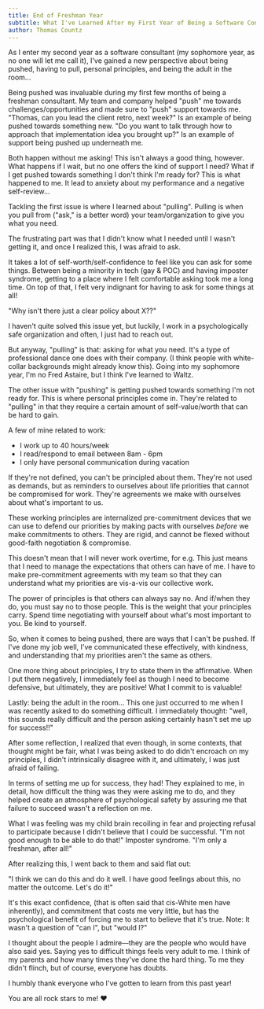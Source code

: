 ```yaml
---
title: End of Freshman Year
subtitle: What I've Learned After my First Year of Being a Software Consultant
author: Thomas Countz
---
```


As I enter my second year as a software consultant (my sophomore year, as no one will let me call it), I've gained a new perspective about being pushed, having to pull, personal principles, and being the adult in the room... 

Being pushed was invaluable during my first few months of being a freshman consultant. My team and company helped "push" me towards challenges/opportunities and made sure to "push" support towards me. "Thomas, can you lead the client retro, next week?" Is an example of being pushed towards something new. "Do you want to talk through how to approach that implementation idea you brought up?" Is an example of support being pushed up underneath me.

Both happen without me asking! This isn't always a good thing, however. What happens if I wait, but no one offers the kind of support I need? What if I get pushed towards something I don't think I'm ready for? This is what happened to me. It lead to anxiety about my performance and a negative self-review...

Tackling the first issue is where I learned about "pulling". Pulling is when you pull from ("ask," is a better word) your team/organization to give you what you need.

The frustrating part was that I didn't know what I needed until I wasn't getting it, and once I realized this, I was afraid to ask.

It takes a lot of self-worth/self-confidence to feel like you can ask for some things. Between being a minority in tech (gay & POC) and having imposter syndrome, getting to a place where I felt comfortable asking took me a long time.
On top of that, I felt very indignant for having to ask for some things at all! 

"Why isn't there just a clear policy about X??"

I haven't quite solved this issue yet, but luckily, I work in a psychologically safe organization and often, I just had to reach out.

But anyway, "pulling" is that: asking for what you need. It's a type of professional dance one does with their company. (I think people with white-collar backgrounds might already know this). Going into my sophomore year, I'm no Fred Astaire, but I think I've learned to Waltz.

The other issue with "pushing" is getting pushed towards something I'm not ready for. This is where personal principles come in. They're related to "pulling" in that they require a certain amount of self-value/worth that can be hard to gain.

A few of mine related to work:

- I work up to 40 hours/week
- I read/respond to email between 8am - 6pm
- I only have personal communication during vacation

If they're not defined, you can't be principled about them. They're not used as demands, but as reminders to ourselves about life priorities that cannot be compromised for work. They're agreements we make with ourselves about what's important to us.

These working principles are internalized pre-commitment devices that we can use to defend our priorities by making pacts with ourselves _before_ we make commitments to others. They are rigid, and cannot be flexed without good-faith negotiation & compromise.

This doesn't mean that I will never work overtime, for e.g. This just means that I need to manage the expectations that others can have of me. I have to make pre-commitment agreements with my team so that they can understand what my priorities are vis-a-vis our collective work.

The power of principles is that others can always say no. And if/when they do, you must say no to those people. This is the weight that your principles carry. Spend time negotiating with yourself about what's most important to you. Be kind to yourself.

So, when it comes to being pushed, there are ways that I can't be pushed. If I've done my job well, I've communicated these effectively, with kindness, and understanding that my priorities aren't the same as others.

One more thing about principles, I try to state them in the affirmative. When I put them negatively, I immediately feel as though I need to become defensive, but ultimately, they are positive! What I commit to is valuable!

Lastly: being the adult in the room... This one just occurred to me when I was recently asked to do something difficult. I immediately thought: "well, this sounds really difficult and the person asking certainly hasn't set me up for success!!"

After some reflection, I realized that even though, in some contexts, that thought might be fair, what I was being asked to do didn't encroach on my principles, I didn't intrinsically disagree with it, and ultimately, I was just afraid of failing.

In terms of setting me up for success, they had! They explained to me, in detail, how difficult the thing was they were asking me to do, and they helped create an atmosphere of psychological safety by assuring me that failure to succeed wasn't a reflection on me.

What I was feeling was my child brain recoiling in fear and projecting refusal to participate because I didn't believe that I could be successful. "I'm not good enough to be able to do that!" Imposter syndrome. "I'm only a freshman, after all!"

After realizing this, I went back to them and said flat out: 

"I think we can do this and do it well. I have good feelings about this, no matter the outcome. Let's do it!"

It's this exact confidence, (that is often said that cis-White men have inherently), and commitment that costs me very little, but has the psychological benefit of forcing me to start to believe that it's true. Note: It wasn't a question of "can I", but "would I?"

I thought about the people I admire—they are the people who would have also said yes. Saying yes to difficult things feels very adult to me. I think of my parents and how many times they've done the hard thing. To me they didn't flinch, but of course, everyone has doubts.

I humbly thank everyone who I've gotten to learn from this past year! 

You are all rock stars to me! ❤️
